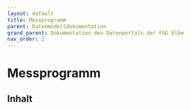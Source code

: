 ```yaml
---
layout: default
title: Messprogramm
parent: Datenmodelldokumentation
grand_parent: Dokumentation des Datenportals der FGG Elbe
nav_order: 2
---
```


# Messprogramm

## Inhalt